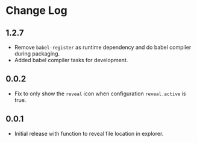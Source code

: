 # Change Log

## 1.2.7

- Remove `babel-register` as runtime dependency and do babel compiler during packaging. 
- Added babel compiler tasks for development.

## 0.0.2

- Fix to only show the `reveal` icon when configuration `reveal.active` is true.

## 0.0.1

- Initial release with function to reveal file location in explorer.